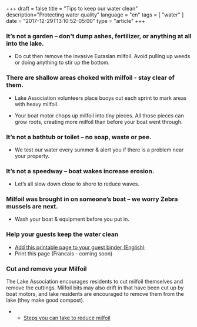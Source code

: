 +++
draft = false
title = "Tips to keep our water clean"
description="Protecting water quality"
language = "en"
tags = [
    "water"
]
date = "2017-12-29T13:10:52-05:00"
type = "article"
+++

### It’s not a garden – don't dump ashes, fertilizer, or anything at all into the lake. 

* Do cut then remove the invasive Eurasian milfoil. Avoid pulling up weeds or doing anything to stir up the bottom. 

### There are shallow areas choked with milfoil - stay clear of them.  

* Lake Association volunteers place buoys out each sprint to mark areas with heavy milfoil. 

* Your boat motor chops up milfoil into tiny pieces. All those pieces can grow roots, creating more milfoil than before your boat went through. 

### It’s not a bathtub or toilet – no soap, waste or pee.

* We test our water every summer & alert you if there is a problem near your property. 

### It’s not a speedway – boat wakes increase erosion.

* Let’s all slow down close to shore to reduce waves. 

### Milfoil was brought in on someone’s boat – we worry Zebra mussels are next.

* Wash your boat & equipment before you put in. 

### Help your guests keep the water clean

* [Add this printable page to your guest binder (English)](/assets/docs/LacND_Binder_Page-en.pdf)
* Print this page (Francais - coming soon) 

### Cut and remove your Milfoil
The Lake Association encourages residents to cut milfoil themselves and remove the cuttings. Milfoil bits may also drift in that have been cut up by boat motors, and lake residents are encouraged to remove them from the lake (they make good compost). 
 
* * [Steps you can take to reduce milfoil](/water/lnd-milfoil/) 

